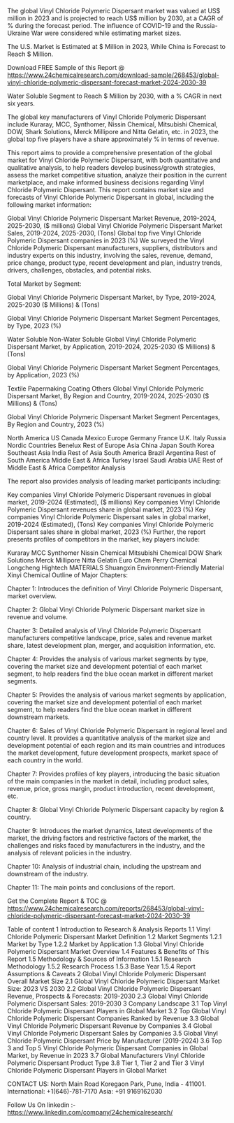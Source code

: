 The global Vinyl Chloride Polymeric Dispersant market was valued at US$ million in 2023 and is projected to reach US$ million by 2030, at a CAGR of % during the forecast period. The influence of COVID-19 and the Russia-Ukraine War were considered while estimating market sizes.

The U.S. Market is Estimated at $ Million in 2023, While China is Forecast to Reach $ Million.

Download FREE Sample of this Report @ https://www.24chemicalresearch.com/download-sample/268453/global-vinyl-chloride-polymeric-dispersant-forecast-market-2024-2030-39

Water Soluble Segment to Reach $ Million by 2030, with a % CAGR in next six years.

The global key manufacturers of Vinyl Chloride Polymeric Dispersant include Kuraray, MCC, Synthomer, Nissin Chemical, Mitsubishi Chemical, DOW, Shark Solutions, Merck Millipore and Nitta Gelatin, etc. in 2023, the global top five players have a share approximately % in terms of revenue.

This report aims to provide a comprehensive presentation of the global market for Vinyl Chloride Polymeric Dispersant, with both quantitative and qualitative analysis, to help readers develop business/growth strategies, assess the market competitive situation, analyze their position in the current marketplace, and make informed business decisions regarding Vinyl Chloride Polymeric Dispersant. This report contains market size and forecasts of Vinyl Chloride Polymeric Dispersant in global, including the following market information:

Global Vinyl Chloride Polymeric Dispersant Market Revenue, 2019-2024, 2025-2030, ($ millions)
Global Vinyl Chloride Polymeric Dispersant Market Sales, 2019-2024, 2025-2030, (Tons)
Global top five Vinyl Chloride Polymeric Dispersant companies in 2023 (%)
We surveyed the Vinyl Chloride Polymeric Dispersant manufacturers, suppliers, distributors and industry experts on this industry, involving the sales, revenue, demand, price change, product type, recent development and plan, industry trends, drivers, challenges, obstacles, and potential risks.

Total Market by Segment:

Global Vinyl Chloride Polymeric Dispersant Market, by Type, 2019-2024, 2025-2030 ($ Millions) & (Tons)

Global Vinyl Chloride Polymeric Dispersant Market Segment Percentages, by Type, 2023 (%)

Water Soluble
Non-Water Soluble
Global Vinyl Chloride Polymeric Dispersant Market, by Application, 2019-2024, 2025-2030 ($ Millions) & (Tons)

Global Vinyl Chloride Polymeric Dispersant Market Segment Percentages, by Application, 2023 (%)

Textile
Papermaking
Coating
Others
Global Vinyl Chloride Polymeric Dispersant Market, By Region and Country, 2019-2024, 2025-2030 ($ Millions) & (Tons)

Global Vinyl Chloride Polymeric Dispersant Market Segment Percentages, By Region and Country, 2023 (%)

North America
US
Canada
Mexico
Europe
Germany
France
U.K.
Italy
Russia
Nordic Countries
Benelux
Rest of Europe
Asia
China
Japan
South Korea
Southeast Asia
India
Rest of Asia
South America
Brazil
Argentina
Rest of South America
Middle East & Africa
Turkey
Israel
Saudi Arabia
UAE
Rest of Middle East & Africa
Competitor Analysis

The report also provides analysis of leading market participants including:

Key companies Vinyl Chloride Polymeric Dispersant revenues in global market, 2019-2024 (Estimated), ($ millions)
Key companies Vinyl Chloride Polymeric Dispersant revenues share in global market, 2023 (%)
Key companies Vinyl Chloride Polymeric Dispersant sales in global market, 2019-2024 (Estimated), (Tons)
Key companies Vinyl Chloride Polymeric Dispersant sales share in global market, 2023 (%)
Further, the report presents profiles of competitors in the market, key players include:

Kuraray
MCC
Synthomer
Nissin Chemical
Mitsubishi Chemical
DOW
Shark Solutions
Merck Millipore
Nitta Gelatin
Euro Chem
Perry Chemical
Longcheng Hightech MATERIALS
Shuangxin Environment-Friendly Material
Xinyi Chemical
Outline of Major Chapters:

Chapter 1: Introduces the definition of Vinyl Chloride Polymeric Dispersant, market overview.

Chapter 2: Global Vinyl Chloride Polymeric Dispersant market size in revenue and volume.

Chapter 3: Detailed analysis of Vinyl Chloride Polymeric Dispersant manufacturers competitive landscape, price, sales and revenue market share, latest development plan, merger, and acquisition information, etc.

Chapter 4: Provides the analysis of various market segments by type, covering the market size and development potential of each market segment, to help readers find the blue ocean market in different market segments.

Chapter 5: Provides the analysis of various market segments by application, covering the market size and development potential of each market segment, to help readers find the blue ocean market in different downstream markets.

Chapter 6: Sales of Vinyl Chloride Polymeric Dispersant in regional level and country level. It provides a quantitative analysis of the market size and development potential of each region and its main countries and introduces the market development, future development prospects, market space of each country in the world.

Chapter 7: Provides profiles of key players, introducing the basic situation of the main companies in the market in detail, including product sales, revenue, price, gross margin, product introduction, recent development, etc.

Chapter 8: Global Vinyl Chloride Polymeric Dispersant capacity by region & country.

Chapter 9: Introduces the market dynamics, latest developments of the market, the driving factors and restrictive factors of the market, the challenges and risks faced by manufacturers in the industry, and the analysis of relevant policies in the industry.

Chapter 10: Analysis of industrial chain, including the upstream and downstream of the industry.

Chapter 11: The main points and conclusions of the report.

Get the Complete Report & TOC @ https://www.24chemicalresearch.com/reports/268453/global-vinyl-chloride-polymeric-dispersant-forecast-market-2024-2030-39

Table of content
1 Introduction to Research & Analysis Reports
1.1 Vinyl Chloride Polymeric Dispersant Market Definition
1.2 Market Segments
1.2.1 Market by Type
1.2.2 Market by Application
1.3 Global Vinyl Chloride Polymeric Dispersant Market Overview
1.4 Features & Benefits of This Report
1.5 Methodology & Sources of Information
1.5.1 Research Methodology
1.5.2 Research Process
1.5.3 Base Year
1.5.4 Report Assumptions & Caveats
2 Global Vinyl Chloride Polymeric Dispersant Overall Market Size
2.1 Global Vinyl Chloride Polymeric Dispersant Market Size: 2023 VS 2030
2.2 Global Vinyl Chloride Polymeric Dispersant Revenue, Prospects & Forecasts: 2019-2030
2.3 Global Vinyl Chloride Polymeric Dispersant Sales: 2019-2030
3 Company Landscape
3.1 Top Vinyl Chloride Polymeric Dispersant Players in Global Market
3.2 Top Global Vinyl Chloride Polymeric Dispersant Companies Ranked by Revenue
3.3 Global Vinyl Chloride Polymeric Dispersant Revenue by Companies
3.4 Global Vinyl Chloride Polymeric Dispersant Sales by Companies
3.5 Global Vinyl Chloride Polymeric Dispersant Price by Manufacturer (2019-2024)
3.6 Top 3 and Top 5 Vinyl Chloride Polymeric Dispersant Companies in Global Market, by Revenue in 2023
3.7 Global Manufacturers Vinyl Chloride Polymeric Dispersant Product Type
3.8 Tier 1, Tier 2 and Tier 3 Vinyl Chloride Polymeric Dispersant Players in Global Market

CONTACT US:
North Main Road Koregaon Park, Pune, India - 411001.
International: +1(646)-781-7170
Asia: +91 9169162030

Follow Us On linkedin :- https://www.linkedin.com/company/24chemicalresearch/
